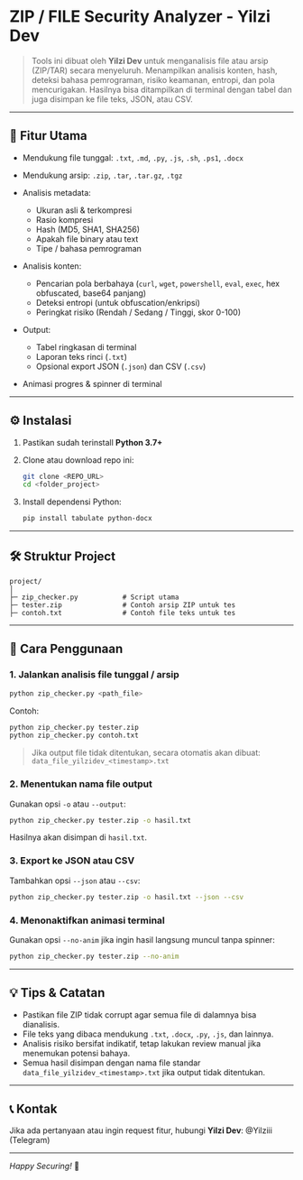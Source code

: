 # ZIP / FILE Security Analyzer - Yilzi Dev

> Tools ini dibuat oleh **Yilzi Dev** untuk menganalisis file atau arsip (ZIP/TAR) secara menyeluruh.
> Menampilkan analisis konten, hash, deteksi bahasa pemrograman, risiko keamanan, entropi, dan pola mencurigakan.
> Hasilnya bisa ditampilkan di terminal dengan tabel dan juga disimpan ke file teks, JSON, atau CSV.

---

## 📁 Fitur Utama

* Mendukung file tunggal: `.txt`, `.md`, `.py`, `.js`, `.sh`, `.ps1`, `.docx`
* Mendukung arsip: `.zip`, `.tar`, `.tar.gz`, `.tgz`
* Analisis metadata:

  * Ukuran asli & terkompresi
  * Rasio kompresi
  * Hash (MD5, SHA1, SHA256)
  * Apakah file binary atau text
  * Tipe / bahasa pemrograman
* Analisis konten:

  * Pencarian pola berbahaya (`curl`, `wget`, `powershell`, `eval`, `exec`, hex obfuscated, base64 panjang)
  * Deteksi entropi (untuk obfuscation/enkripsi)
  * Peringkat risiko (Rendah / Sedang / Tinggi, skor 0-100)
* Output:

  * Tabel ringkasan di terminal
  * Laporan teks rinci (`.txt`)
  * Opsional export JSON (`.json`) dan CSV (`.csv`)
* Animasi progres & spinner di terminal

---

## ⚙️ Instalasi

1. Pastikan sudah terinstall **Python 3.7+**
2. Clone atau download repo ini:

   ```bash
   git clone <REPO_URL>
   cd <folder_project>
   ```
3. Install dependensi Python:

   ```bash
   pip install tabulate python-docx
   ```

---

## 🛠 Struktur Project

```
project/
│
├─ zip_checker.py           # Script utama
├─ tester.zip               # Contoh arsip ZIP untuk tes
├─ contoh.txt               # Contoh file teks untuk tes
```

---

## 🚀 Cara Penggunaan

### 1. Jalankan analisis file tunggal / arsip

```bash
python zip_checker.py <path_file>
```

Contoh:

```bash
python zip_checker.py tester.zip
python zip_checker.py contoh.txt
```

> Jika output file tidak ditentukan, secara otomatis akan dibuat:
> `data_file_yilzidev_<timestamp>.txt`

### 2. Menentukan nama file output

Gunakan opsi `-o` atau `--output`:

```bash
python zip_checker.py tester.zip -o hasil.txt
```

Hasilnya akan disimpan di `hasil.txt`.

### 3. Export ke JSON atau CSV

Tambahkan opsi `--json` atau `--csv`:

```bash
python zip_checker.py tester.zip -o hasil.txt --json --csv
```

### 4. Menonaktifkan animasi terminal

Gunakan opsi `--no-anim` jika ingin hasil langsung muncul tanpa spinner:

```bash
python zip_checker.py tester.zip --no-anim
```

---

## 💡 Tips & Catatan

* Pastikan file ZIP tidak corrupt agar semua file di dalamnya bisa dianalisis.
* File teks yang dibaca mendukung `.txt`, `.docx`, `.py`, `.js`, dan lainnya.
* Analisis risiko bersifat indikatif, tetap lakukan review manual jika menemukan potensi bahaya.
* Semua hasil disimpan dengan nama file standar `data_file_yilzidev_<timestamp>.txt` jika output tidak ditentukan.

---

## 📞 Kontak

Jika ada pertanyaan atau ingin request fitur, hubungi **Yilzi Dev**: @Yilziii (Telegram)

---

*Happy Securing!* 🔐
